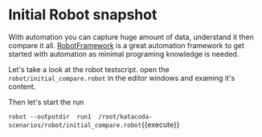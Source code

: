 # Initial Robot snapshot

With automation you can capture huge amount of data, understand it then compare
it all. [RobotFramework](http://robotframework.org/) is a great automation
framework to get started with automation as minimal programing knowledge is
needed.

Let's take a look at the robot testscript. open the
`robot/initial_compare.robot` in the editor windows and
examing it's content.

Then let's start the run

`robot --outputdir  run1  /root/katacoda-scenarios/robot/initial_compare.robot`{{execute}}


